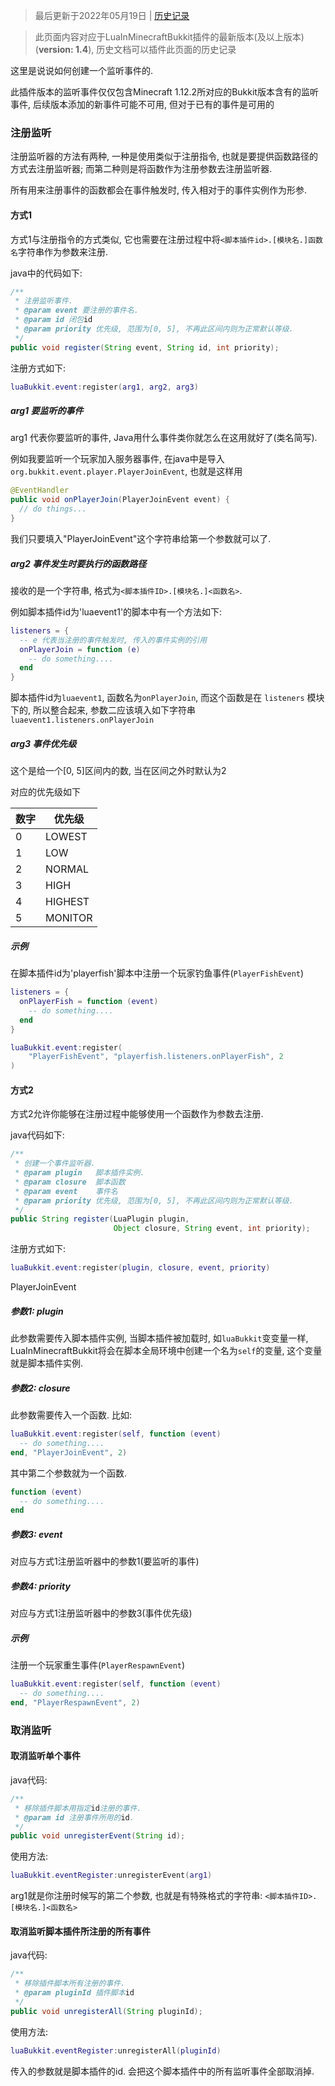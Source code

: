 > 最后更新于2022年05月19日 | [历史记录](https://github.com/SmileYik/MyBlog/commits/master/blogs/other/markdowns/Minecraft/LuaInMinecraftBukkit/RegistListener.md)

>此页面内容对应于LuaInMinecraftBukkit插件的最新版本(及以上版本)(**version: 1.4**), 历史文档可以插件此页面的历史记录

这里是说说如何创建一个监听事件的.

此插件版本的监听事件仅仅包含Minecraft 1.12.2所对应的Bukkit版本含有的监听事件, 后续版本添加的新事件可能不可用, 但对于已有的事件是可用的


### 注册监听

注册监听器的方法有两种, 一种是使用类似于注册指令, 也就是要提供函数路径的方式去注册监听器; 而第二种则是将函数作为注册参数去注册监听器.

所有用来注册事件的函数都会在事件触发时, 传入相对于的事件实例作为形参.

#### 方式1

方式1与注册指令的方式类似, 它也需要在注册过程中将`<脚本插件id>.[模块名.]函数名`字符串作为参数来注册.

java中的代码如下:

```java
/**
 * 注册监听事件.
 * @param event 要注册的事件名.
 * @param id 闭包id
 * @param priority 优先级, 范围为[0, 5], 不再此区间内则为正常默认等级.
 */
public void register(String event, String id, int priority);
```

注册方式如下:
```lua
luaBukkit.event:register(arg1, arg2, arg3)
```

##### arg1 要监听的事件

arg1 代表你要监听的事件, Java用什么事件类你就怎么在这用就好了(类名简写).

例如我要监听一个玩家加入服务器事件, 在java中是导入`org.bukkit.event.player.PlayerJoinEvent`, 也就是这样用

```java
@EventHandler
public void onPlayerJoin(PlayerJoinEvent event) {
  // do things...
}
```

我们只要填入"PlayerJoinEvent"这个字符串给第一个参数就可以了.

##### arg2 事件发生时要执行的函数路径

接收的是一个字符串, 格式为`<脚本插件ID>.[模块名.]<函数名>`.

例如脚本插件id为'luaevent1'的脚本中有一个方法如下:

```lua
listeners = {
  -- e 代表当注册的事件触发时, 传入的事件实例的引用
  onPlayerJoin = function (e)
    -- do something....
  end
}
```

脚本插件id为`luaevent1`, 函数名为`onPlayerJoin`, 而这个函数是在 `listeners` 模块下的, 所以整合起来, 参数二应该填入如下字符串`luaevent1.listeners.onPlayerJoin`

##### arg3 事件优先级

这个是给一个[0, 5]区间内的数, 当在区间之外时默认为2

对应的优先级如下

|数字|优先级|
|-|-|
|0|LOWEST|
|1|LOW|
|2|NORMAL|
|3|HIGH|
|4|HIGHEST|
|5|MONITOR|

##### 示例

在脚本插件id为'playerfish'脚本中注册一个玩家钓鱼事件(`PlayerFishEvent`)

``` lua
listeners = {
  onPlayerFish = function (event)
    -- do something....
  end
}

luaBukkit.event:register(
    "PlayerFishEvent", "playerfish.listeners.onPlayerFish", 2
)
```

#### 方式2

方式2允许你能够在注册过程中能够使用一个函数作为参数去注册.

java代码如下:

```java
/**
 * 创建一个事件监听器.
 * @param plugin   脚本插件实例.
 * @param closure  脚本函数
 * @param event    事件名
 * @param priority 优先级, 范围为[0, 5], 不再此区间内则为正常默认等级.
 */
public String register(LuaPlugin plugin,
                       Object closure, String event, int priority);
```

注册方式如下:

```lua
luaBukkit.event:register(plugin, closure, event, priority)
```
PlayerJoinEvent
##### 参数1: plugin

此参数需要传入脚本插件实例, 当脚本插件被加载时, 如`luaBukkit`变变量一样, LuaInMinecraftBukkit将会在脚本全局环境中创建一个名为`self`的变量, 这个变量就是脚本插件实例.

##### 参数2: closure

此参数需要传入一个函数. 比如:

```lua
luaBukkit.event:register(self, function (event)
  -- do something....
end, "PlayerJoinEvent", 2)
```

其中第二个参数就为一个函数.

```lua
function (event)
  -- do something....
end
```

##### 参数3: event

对应与方式1注册监听器中的参数1(要监听的事件)

##### 参数4: priority

对应与方式1注册监听器中的参数3(事件优先级)

##### 示例

注册一个玩家重生事件(`PlayerRespawnEvent`)

```lua
luaBukkit.event:register(self, function (event)
  -- do something....
end, "PlayerRespawnEvent", 2)
```


### 取消监听

#### 取消监听单个事件

java代码:

```java
/**
 * 移除插件脚本用指定id注册的事件.
 * @param id 注册事件所用的id.
 */
public void unregisterEvent(String id);
```

使用方法:

```lua
luaBukkit.eventRegister:unregisterEvent(arg1)
```

arg1就是你注册时候写的第二个参数, 也就是有特殊格式的字符串: `<脚本插件ID>.[模块名.]<函数名>`

#### 取消监听脚本插件所注册的所有事件

java代码:

```java
/**
 * 移除插件脚本所有注册的事件.
 * @param pluginId 插件脚本id
 */
public void unregisterAll(String pluginId);
```

使用方法:

```lua
luaBukkit.eventRegister:unregisterAll(pluginId)
```

传入的参数就是脚本插件的id. 会把这个脚本插件中的所有监听事件全部取消掉.
